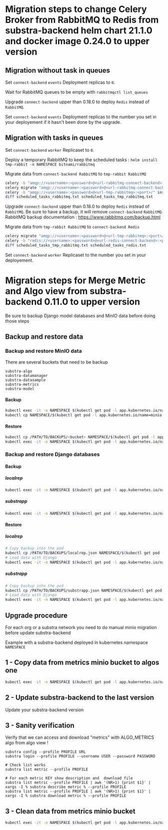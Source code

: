 # Migration steps to change Celery Broker from RabbitMQ to Redis from substra-backend helm chart 21.1.0 and docker image 0.24.0 to upper version

## Migration without task in queues

Set `connect-backend` `events` Deployment replicas to `0`.

Wait for RabbitMQ queues to be empty with `rabbitmqctl list_queues`

Upgrade `connect-backend` upper than 0.18.0 to deploy `Redis` instead of `RabbitMQ`.

Set `connect-backend` `events` Deployment replicas to the number you set in your deployement if it hasn't been done by the upgrade.


## Migration with tasks in queues
Set `connect-backend` `worker` Replicaset to `0`.

Deploy a temporary RabbitMQ to keep the scheduled tasks : `helm install tmp-rabbit -n NAMESPACE bitnami/rabbitmq`

Migrate data from `connect-backend RabbitMQ` to `tmp-rabbit RabbitMQ`

```bash
celery -b "amqp://<username>:<password>@<url-rabbitmq-connect-backend>:<port>/" inspect scheduled > scheduled_tasks_rabbitmq.txt
celery migrate "amqp://<username>:<password>@<url-rabbitmq-connect-backend>:<port>/" "amqp://<username>:<password>@<url-tmp-rabbitmq>:<port>/"
celery -b "amqp://<username>:<password>@<url-tmp-rabbitmq>:<port>/" inspect scheduled  > scheduled_tasks_tmp_rabbitmq.txt
diff scheduled_tasks_rabbitmq.txt scheduled_tasks_tmp_rabbitmq.txt
```

Upgrade `connect-backend` upper than 0.18.0 to deploy `Redis` instead of `RabbitMQ`. Be sure to have a backup, it will remove `connect-backend` `RabbitMQ`.
RabbitMQ backup documentation : https://www.rabbitmq.com/backup.html


Migrate data from  `tmp-rabbit RabbitMQ` to `connect-backend Redis`

```bash
celery migrate "amqp://<username>:<password>@<url-tmp-rabbitmq>:<port>/" "redis://<username>:<password>@<url-redis-connect-backend>:<port>/"
celery -b "redis://<username>:<password>@<url-redis-connect-backend>:<port>/" inspect scheduled  > scheduled_tasks_redis.txt
diff scheduled_tasks_tmp_rabbitmq.txt scheduled_tasks_redis.txt
```

Set `connect-backend` `worker` Replicaset to the number you set in your deployement.


# Migration steps for Merge Metric and Algo view from substra-backend 0.11.0 to upper version

Be sure to backup Django model databases and MinIO data before doing those steps

## Backup and restore data

### Backup and restore MinIO data

There are several buckets that need to be backup

```
substra-algo
substra-datamanager
substra-datasample
substra-metrics
substra-model
```

#### Backup
```bash
kubectl exec -it -n NAMESPACE $(kubectl get pod -l app.kubernetes.io/name=minio  -n NAMESPACE -o name) -- mc mirror --remove --preserve $MINIO_ENV/<bucket> $BACKUPS_DIR/$BACKUP_NAME
kubectl cp NAMESPACE/$(kubectl get pod -l app.kubernetes.io/name=minio  -n NAMESPACE -o custom-columns=":metadata.name" --no-headers):/$BACKUPS_DIR/$BACKUP_NAME /PATH/TO/BACKUPS/<bucket>
```

#### Restore

```bash
kubectl cp /PATH/TO/BACKUPS/<bucket> NAMESPACE/$(kubectl get pod -l app.kubernetes.io/name=minio  -n NAMESPACE -o custom-columns=":metadata.name" --no-headers):$BACKUPS_DIR/$BACKUP_NAME -c server
kubectl exec -it -n NAMESPACE $(kubectl get pod -l app.kubernetes.io/name=minio  -n NAMESPACE -o name) -- mc mirror --remove --preserve $BACKUPS_DIR/$BACKUP_NAME $MINIO_ENV/<bucket>

```

### Backup and restore Django databases

#### Backup

##### localrep
```bash
kubectl exec -it -n NAMESPACE $(kubectl get pod -l app.kubernetes.io/name=substra-backend-server  -n NAMESPACE -o name) -c server -- python manage.py dumpdata localrep --indent=4 > /PATH/TO/BACKUPS/localrep.json
```

##### substrapp
```bash
kubectl exec -it -n NAMESPACE $(kubectl get pod -l app.kubernetes.io/name=substra-backend-server  -n NAMESPACE -o name) -c server -- python manage.py dumpdata substrapp --indent=4 > /PATH/TO/BACKUPS/substrapp.json
```

#### Restore

##### localrep
```bash
# Copy backup into the pod
kubectl cp /PATH/TO/BACKUPS/localrep.json NAMESPACE/$(kubectl get pod -l app.kubernetes.io/name=substra-backend-server -n NAMESPACE -o custom-columns=":metadata.name" --no-headers):localrep.json -c server
# Load data with Django
kubectl exec -it -n NAMESPACE $(kubectl get pod -l app.kubernetes.io/name=substra-backend-server  -n NAMESPACE -o name) -c server -- python manage.py loaddata localrep.json
```

##### substrapp
```bash
# Copy backup into the pod
kubectl cp /PATH/TO/BACKUPS/substrapp.json NAMESPACE/$(kubectl get pod -l app.kubernetes.io/name=substra-backend-server -n NAMESPACE -o custom-columns=":metadata.name" --no-headers):substrapp.json -c server
# Load data with Django
kubectl exec -it -n NAMESPACE $(kubectl get pod -l app.kubernetes.io/name=substra-backend-server  -n NAMESPACE -o name) -c server -- python manage.py loaddata substrapp.json
```



## Upgrade procedure

For each org or a substra network you need to do manual minio migration before update substra-backend

Example with a substra-backend deployed in kubernetes namespace `NAMESPACE`


## 1 - Copy data from metrics minio bucket to algos one

```bash
kubectl exec -it -n NAMESPACE $(kubectl get pod -l app.kubernetes.io/name=minio  -n NAMESPACE -o name) -- mc cp --recursive /data/substra-metrics/metrics/ /data/substra-algo/algos
```

## 2 - Update substra-backend to the last version

Update your substra-backend version

## 3 - Sanity verification

Verify that we can access and download "metrics" with ALGO_METRICS algo from algo view !

```
substra config --profile PROFILE URL
substra login --profile PROFILE --username USER --password PASSWORD

# Check list works
substra list metric --profile PROFILE

# For each metric KEY show description and  download file
substra list metric --profile PROFILE | awk '(NR>1) {print $1}' | xargs -I % substra describe metric % --profile PROFILE
substra list metric --profile PROFILE | awk '(NR>1) {print $1}' | xargs -I % substra download metric % --profile PROFILE

```

## 3 - Clean data from metrics minio bucket

```bash
kubectl exec -it -n NAMESPACE $(kubectl get pod -l app.kubernetes.io/name=minio  -n NAMESPACE -o name) -- mc rm --force --recursive /data/substra-metrics
```


